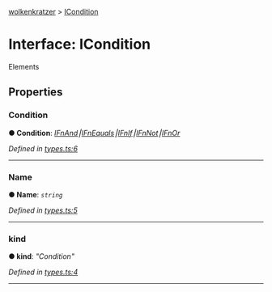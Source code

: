 [wolkenkratzer](../README.md) > [ICondition](../interfaces/icondition.md)



# Interface: ICondition


Elements


## Properties
<a id="condition"></a>

###  Condition

**●  Condition**:  *[IFnAnd](ifnand.md)⎮[IFnEquals](ifnequals.md)⎮[IFnIf](ifnif.md)⎮[IFnNot](ifnnot.md)⎮[IFnOr](ifnor.md)* 

*Defined in [types.ts:6](https://github.com/arminhammer/wolkenkratzer/blob/ec8acae/src/types.ts#L6)*





___

<a id="name"></a>

###  Name

**●  Name**:  *`string`* 

*Defined in [types.ts:5](https://github.com/arminhammer/wolkenkratzer/blob/ec8acae/src/types.ts#L5)*





___

<a id="kind"></a>

###  kind

**●  kind**:  *"Condition"* 

*Defined in [types.ts:4](https://github.com/arminhammer/wolkenkratzer/blob/ec8acae/src/types.ts#L4)*





___


